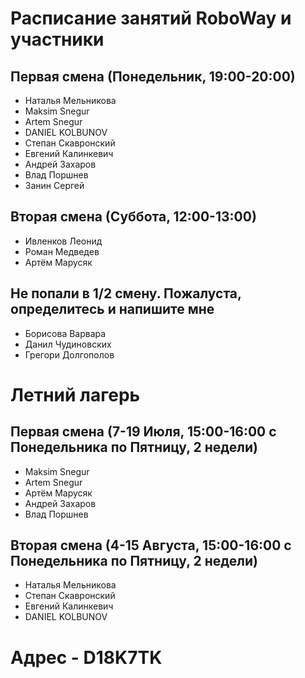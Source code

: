 # Расписание занятий RoboWay и участники

## Первая смена (Понедельник, 19:00-20:00)

* Наталья Мельникова
* Maksim Snegur
* Artem Snegur
* DANIEL KOLBUNOV
* Степан Скавронский
* Евгений Калинкевич
* Андрей Захаров
* Влад Поршнев
* Занин Сергей

## Вторая смена (Суббота, 12:00-13:00)

* Ивленков Леонид
* Роман Медведев
* Артём Марусяк

## Не попали в 1/2 смену. Пожалуста, определитесь и напишите мне

* Борисова Варвара
* Данил Чудиновских
* Грегори Долгополов

# Летний лагерь

## Первая смена (7-19 Июля, 15:00-16:00 с Понедельника по Пятницу, 2 недели)

* Maksim Snegur
* Artem Snegur
* Артём Марусяк
* Андрей Захаров
* Влад Поршнев

## Вторая смена (4-15 Августа, 15:00-16:00 с Понедельника по Пятницу, 2 недели)

* Наталья Мельникова
* Степан Скавронский
* Евгений Калинкевич
* DANIEL KOLBUNOV

# Адрес - D18K7TK
